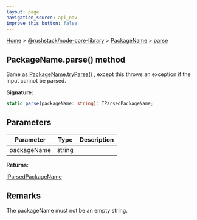 ```yaml
---
layout: page
navigation_source: api_nav
improve_this_button: false
---
```



[Home](./index.md) &gt; [@rushstack/node-core-library](./node-core-library.md) &gt; [PackageName](./node-core-library.packagename.md) &gt; [parse](./node-core-library.packagename.parse.md)

## PackageName.parse() method

Same as [PackageName.tryParse()](./node-core-library.packagename.tryparse.md) , except this throws an exception if the input cannot be parsed.

<b>Signature:</b>

```typescript
static parse(packageName: string): IParsedPackageName;
```

## Parameters

|  Parameter | Type | Description |
|  --- | --- | --- |
|  packageName | string |  |

<b>Returns:</b>

[IParsedPackageName](./node-core-library.iparsedpackagename.md)

## Remarks

The packageName must not be an empty string.
